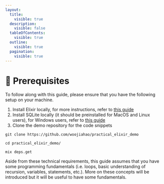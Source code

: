 ```yaml
---
layout:
  title:
    visible: true
  description:
    visible: false
  tableOfContents:
    visible: true
  outline:
    visible: true
  pagination:
    visible: true
---
```


# 🐷 Prerequisites

To follow along with this guide, please ensure that you have the following setup on your machine.

1. Install Elixir locally, for more instructions, refer to [this guide](https://elixir-lang.org/install.html)
2. Install SQLite locally (it should be preinstalled for MacOS and Linux users), for Windows users, refer to [this guide](https://www.tutorialspoint.com/sqlite/sqlite\_installation.htm)&#x20;
3. Clone the demo repository for the code snippets

```
git clone https://github.com/woojiahao/practical_elixir_demo
```

```
cd practical_elixir_demo/
```

```
mix deps.get
```

Aside from these technical requirements, this guide assumes that you have some programming fundamentals (i.e. loops, basic understanding of recursion, variables, statements, etc.). More on these concepts will be introduced but it will be useful to have some fundamentals.
